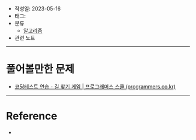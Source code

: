 - 작성일: 2023-05-16
- 태그: 
- 분류
    - [알고리즘](알고리즘.md)
- 관련 노트

---

# 풀어볼만한 문제

- [코딩테스트 연습 - 길 찾기 게임 | 프로그래머스 스쿨 (programmers.co.kr)](https://school.programmers.co.kr/learn/courses/30/lessons/42892)

---

# Reference

- 